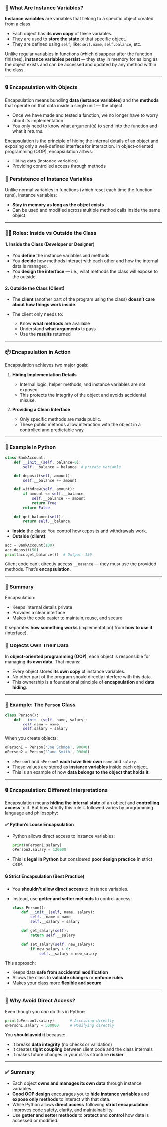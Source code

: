 ### 🧠 **What Are Instance Variables?**

**Instance variables** are variables that belong to a specific object created from a class.

* Each object has **its own copy** of these variables.
* They are used to **store the state** of that specific object.
* They are defined using `self`, like: `self.name`, `self.balance`, etc.

Unlike regular variables in functions (which disappear after the function finishes), **instance variables persist** — they stay in memory for as long as the object exists and can be accessed and updated by any method within the class.

---
### 🔒 **Encapsulation with Objects**

Encapsulation means bundling **data (instance variables)** and the **methods** that operate on that data inside a single unit — the object.

- Once we have made and tested a function, we no longer have to worry about its implementation
- You only need to know what argument(s) to send into the function and what it returns.

Encapsulation is the principle of hiding the internal details of an object and exposing only a well-defined interface for interaction. In object-oriented programming (OOP), encapsulation allows:

- Hiding data (instance variables)
- Providing controlled access through methods
### 💾 **Persistence of Instance Variables**

Unlike normal variables in functions (which reset each time the function runs), instance variables:

* **Stay in memory as long as the object exists**
* Can be used and modified across multiple method calls inside the same object

---

### 👨‍💻 **Roles: Inside vs Outside the Class**

#### 1. **Inside the Class (Developer or Designer)**

* You **define** the instance variables and methods.
* You **decide** how methods interact with each other and how the internal data is managed.
* You **design the interface** — i.e., what methods the class will expose to the outside.

#### 2. **Outside the Class (Client)**

* The **client** (another part of the program using the class) **doesn’t care about how things work inside**.
* The client only needs to:

  * Know **what methods** are available
  * Understand **what arguments** to pass
  * Use the **results** returned

---

### 📦 **Encapsulation in Action**

Encapsulation achieves two major goals:

1. **Hiding Implementation Details**

   * Internal logic, helper methods, and instance variables are not exposed.
   * This protects the integrity of the object and avoids accidental misuse.

2. **Providing a Clean Interface**

   * Only specific methods are made public.
   * These public methods allow interaction with the object in a controlled and predictable way.

---

### 📌 Example in Python

```python
class BankAccount:
    def __init__(self, balance=0):
        self.__balance = balance  # private variable

    def deposit(self, amount):
        self.__balance += amount

    def withdraw(self, amount):
        if amount <= self.__balance:
            self.__balance -= amount
            return True
        return False

    def get_balance(self):
        return self.__balance
```

* **Inside** the class: You control how deposits and withdrawals work.
* **Outside (client)**:

```python
acc = BankAccount(100)
acc.deposit(50)
print(acc.get_balance())  # Output: 150
```

Client code can’t directly access `__balance` — they must use the provided methods. That’s **encapsulation**.

---

### 🧠 Summary

Encapsulation:

* Keeps internal details private
* Provides a clear interface
* Makes the code easier to maintain, reuse, and secure

It separates **how something works** (implementation) from **how to use it** (interface).


### 🧠 **Objects Own Their Data**

In **object-oriented programming (OOP)**, each object is responsible for managing **its own data**. That means:

* Every object stores **its own copy** of instance variables.
* No other part of the program should directly interfere with this data.
* This ownership is a foundational principle of **encapsulation** and **data hiding**.

---

### 👥 **Example: The `Person` Class**

```python
class Person():
    def __init__(self, name, salary):
        self.name = name
        self.salary = salary
```

When you create objects:

```python
oPerson1 = Person('Joe Schmoe', 90000)
oPerson2 = Person('Jane Smith', 99000)
```

* `oPerson1` and `oPerson2` **each have their own** `name` and `salary`.
* These values are stored as **instance variables** inside each object.
* This is an example of how **data belongs to the object that holds it**.

---

### 🔒 **Encapsulation: Different Interpretations**

Encapsulation means **hiding the internal state** of an object and **controlling access** to it. But how strictly this rule is followed varies by programming language and philosophy:

#### ✅ **Python’s Loose Encapsulation**

* Python allows direct access to instance variables:

  ```python
  print(oPerson1.salary)
  oPerson2.salary = 120000
  ```
* This is **legal in Python** but considered **poor design practice** in strict OOP.

#### 🔒 **Strict Encapsulation (Best Practice)**

* You **shouldn't allow direct access** to instance variables.
* Instead, use **getter and setter methods** to control access:

  ```python
  class Person():
      def __init__(self, name, salary):
          self.__name = name
          self.__salary = salary

      def get_salary(self):
          return self.__salary

      def set_salary(self, new_salary):
          if new_salary > 0:
              self.__salary = new_salary
  ```

This approach:

* Keeps data **safe from accidental modification**
* Allows the class to **validate changes** or **enforce rules**
* Makes your class more **flexible and secure**

---

### 🚫 **Why Avoid Direct Access?**

Even though you *can* do this in Python:

```python
print(oPerson1.salary)       # Accessing directly
oPerson1.salary = 500000     # Modifying directly
```

You **should avoid it** because:

* It breaks **data integrity** (no checks or validation)
* It creates **tight coupling** between client code and the class internals
* It makes future changes in your class structure **riskier**

---

### ✅ **Summary**

* Each object **owns and manages its own data** through instance variables.
* **Good OOP design** encourages you to **hide instance variables** and **expose only methods** to interact with that data.
* While Python allows **direct access**, following **strict encapsulation** improves code safety, clarity, and maintainability.
* Use **getter and setter methods** to **protect** and **control** how data is accessed or modified.
